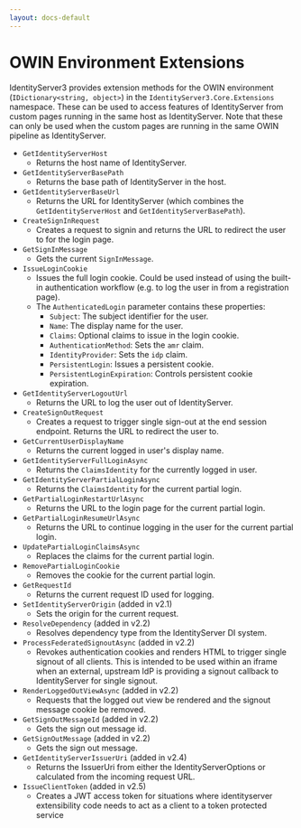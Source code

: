 ```yaml
---
layout: docs-default
---
```


# OWIN Environment Extensions

IdentityServer3 provides extension methods for the OWIN environment (`IDictionary<string, object>`) in the `IdentityServer3.Core.Extensions` namespace. These can be used to access features of IdentityServer from custom pages running in the same host as IdentityServer. Note that these can only be used when the custom pages are running in the same OWIN pipeline as IdentityServer.

* `GetIdentityServerHost`
    * Returns the host name of IdentityServer.
* `GetIdentityServerBasePath`
    * Returns the base path of IdentityServer in the host.
* `GetIdentityServerBaseUrl`
    * Returns the URL for IdentityServer (which combines the `GetIdentityServerHost` and `GetIdentityServerBasePath`).
* `CreateSignInRequest`
    * Creates a request to signin and returns the URL to redirect the user to for the login page.
* `GetSignInMessage`
    * Gets the current `SignInMessage`.
* `IssueLoginCookie`
    * Issues the full login cookie. Could be used instead of using the built-in authentication workflow (e.g. to log the user in from a registration page).
    * The `AuthenticatedLogin` parameter contains these properties:
        * `Subject`: The subject identifier for the user.
        * `Name`: The display name for the user.
        * `Claims`: Optional claims to issue in the login cookie.
        * `AuthenticationMethod`: Sets the `amr` claim.
        * `IdentityProvider`: Sets the `idp` claim.
        * `PersistentLogin`: Issues a persistent cookie.
        * `PersistentLoginExpiration`: Controls persistent cookie expiration.
* `GetIdentityServerLogoutUrl`
    * Returns the URL to log the user out of IdentityServer.
* `CreateSignOutRequest`
    * Creates a request to trigger single sign-out at the end session endpoint. Returns the URL to redirect the user to.
* `GetCurrentUserDisplayName`
    * Returns the current logged in user's display name.
* `GetIdentityServerFullLoginAsync`
    * Returns the `ClaimsIdentity` for the currently logged in user.
* `GetIdentityServerPartialLoginAsync`
    * Returns the `ClaimsIdentity` for the current partial login.
* `GetPartialLoginRestartUrlAsync`
    * Returns the URL to the login page for the current partial login.
* `GetPartialLoginResumeUrlAsync`
    * Returns the URL to continue logging in the user for the current partial login.
* `UpdatePartialLoginClaimsAsync`
    * Replaces the claims for the current partial login.
* `RemovePartialLoginCookie`
    * Removes the cookie for the current partial login.
* `GetRequestId`
    * Returns the current request ID used for logging.
* `SetIdentityServerOrigin` (added in v2.1)
    * Sets the origin for the current request.
* `ResolveDependency` (added in v2.2)
    * Resolves dependency type from the IdentityServer DI system.
* `ProcessFederatedSignoutAsync` (added in v2.2)
    * Revokes authentication cookies and renders HTML to trigger single signout of all clients. This is intended to be used within an iframe when an external, upstream IdP is providing a signout callback to IdentityServer for single signout.
* `RenderLoggedOutViewAsync` (added in v2.2)
    * Requests that the logged out view be rendered and the signout message cookie be removed.
* `GetSignOutMessageId` (added in v2.2)
    * Gets the sign out message id.
* `GetSignOutMessage` (added in v2.2)
    * Gets the sign out message.
* `GetIdentityServerIssuerUri` (added in v2.4)
    * Returns the IssuerUri from either the IdentityServerOptions or calculated from the incoming request URL.
* `IssueClientToken` (added in v2.5)
    * Creates a JWT access token for situations where identityserver extensibility code needs to act as a client to a token protected service
